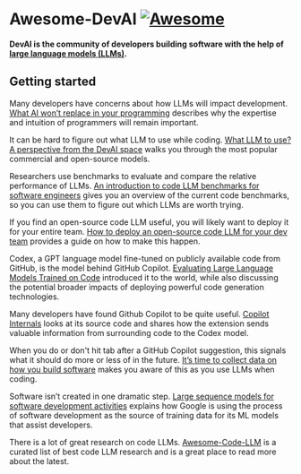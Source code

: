# Awesome-DevAI [![Awesome](https://awesome.re/badge.svg)](https://awesome.re)

**DevAI is the community of developers building software with the help of [large language models (LLMs)](https://a16z.com/ai-canon).**

## Getting started

Many developers have concerns about how LLMs will impact development. [What AI won’t replace in your programming](https://www.infoworld.com/article/3709230/what-ai-wont-replace-in-your-programming.html) describes why the expertise and intuition of programmers will remain important.

It can be hard to figure out what LLM to use while coding. [What LLM to use? A perspective from the DevAI space](https://github.com/continuedev/what-llm-to-use) walks you through the most popular commercial and open-source models.

Researchers use benchmarks to evaluate and compare the relative performance of LLMs. [An introduction to code LLM benchmarks for software engineers](https://blog.continue.dev/an-introduction-to-code-llm-benchmarks-for-software-engineers/) gives you an overview of the current code benchmarks, so you can use them to figure out which LLMs are worth trying.

If you find an open-source code LLM useful, you will likely want to deploy it for your entire team. [How to deploy an open-source code LLM for your dev team](https://github.com/continuedev/deploy-os-code-llm) provides a guide on how to make this happen.

Codex, a GPT language model fine-tuned on publicly available code from GitHub, is the model behind GitHub Copilot. [Evaluating Large Language Models Trained on Code](https://arxiv.org/abs/2107.03374) introduced it to the world, while also discussing the potential broader impacts of deploying powerful code generation technologies.

Many developers have found Github Copilot to be quite useful. [Copilot Internals](https://thakkarparth007.github.io/copilot-explorer/posts/copilot-internals.html) looks at its source code and shares how the extension sends valuable information from surrounding code to the Codex model.

When you do or don't hit tab after a GitHub Copilot suggestion, this signals what it should do more or less of in the future. [It’s time to collect data on how you build software](https://blog.continue.dev/its-time-to-collect-data-on-how-you-build-software/) makes you aware of this as you use LLMs when coding.

Software isn’t created in one dramatic step. [Large sequence models for software development activities](https://blog.research.google/2023/05/large-sequence-models-for-software.html) explains how Google is using the process of software development as the source of training data for its ML models that assist developers.

There is a lot of great research on code LLMs. [Awesome-Code-LLM](https://github.com/huybery/Awesome-Code-LLM) is a curated list of best code LLM research and is a great place to read more about the latest.
